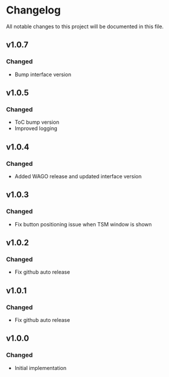 # Changelog
All notable changes to this project will be documented in this file.

## v1.0.7
### Changed
 - Bump interface version

## v1.0.5
### Changed
 - ToC bump version
 - Improved logging

## v1.0.4
### Changed
 - Added WAGO release and updated interface version

## v1.0.3
### Changed
 - Fix button positioning issue when TSM window is shown

## v1.0.2
### Changed
 - Fix github auto release

## v1.0.1
### Changed
 - Fix github auto release

## v1.0.0
### Changed
 - Initial implementation
